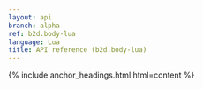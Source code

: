 ```yaml
---
layout: api
branch: alpha
ref: b2d.body-lua
language: Lua
title: API reference (b2d.body-lua)
---
```

{% include anchor_headings.html html=content %}